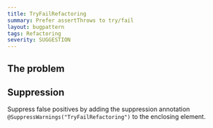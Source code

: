 ```yaml
---
title: TryFailRefactoring
summary: Prefer assertThrows to try/fail
layout: bugpattern
tags: Refactoring
severity: SUGGESTION
---
```


<!--
*** AUTO-GENERATED, DO NOT MODIFY ***
To make changes, edit the @BugPattern annotation or the explanation in docs/bugpattern.
-->


## The problem


## Suppression
Suppress false positives by adding the suppression annotation `@SuppressWarnings("TryFailRefactoring")` to the enclosing element.
